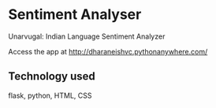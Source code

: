 # Sentiment Analyser
Unarvugal: Indian Language Sentiment Analyzer

Access the app at http://dharaneishvc.pythonanywhere.com/

## Technology used
flask, python, HTML, CSS
